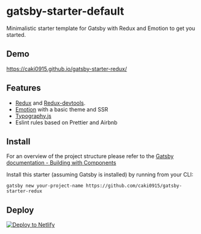 # gatsby-starter-default

Minimalistic starter template for Gatsby with Redux and Emotion to get you started.

## Demo

https://caki0915.github.io/gatsby-starter-redux/

## Features

* [Redux](https://github.com/reactjs/redux) and [Redux-devtools](https://github.com/gaearon/redux-devtools).
* [Emotion](https://github.com/emotion-js/emotion) with a basic theme and SSR
* [Typography.js](https://kyleamathews.github.io/typography.js/)
* Eslint rules based on Prettier and Airbnb

## Install

For an overview of the project structure please refer to the [Gatsby documentation - Building with Components](https://www.gatsbyjs.org/docs/building-with-components/)

Install this starter (assuming Gatsby is installed) by running from your CLI:

```
gatsby new your-project-name https://github.com/caki0915/gatsby-starter-redux
```

## Deploy

[![Deploy to Netlify](https://www.netlify.com/img/deploy/button.svg)](https://app.netlify.com/start/deploy?repository=https://github.com/caki0915/gatsby-starter-redux)
